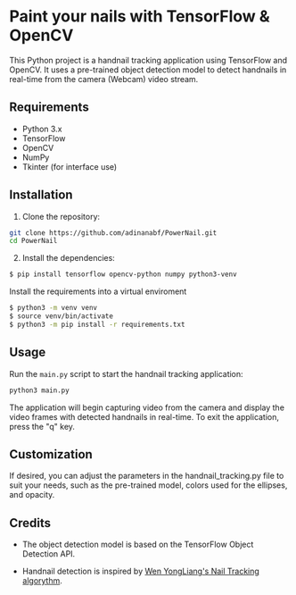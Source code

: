 # Paint your nails with TensorFlow & OpenCV

This Python project is a handnail tracking application using TensorFlow and OpenCV. It uses a pre-trained object detection model to detect handnails in real-time from the camera (Webcam) video stream.

<!-- ![Demo](demo.gif) -->

## Requirements

- Python 3.x
- TensorFlow
- OpenCV
- NumPy
- Tkinter (for interface use)

## Installation

1. Clone the repository:

```bash
git clone https://github.com/adinanabf/PowerNail.git
cd PowerNail
```

2. Install the dependencies:

```bash
$ pip install tensorflow opencv-python numpy python3-venv
```

Install the requirements into a virtual enviroment

```bash
$ python3 -m venv venv
$ source venv/bin/activate
$ python3 -m pip install -r requirements.txt
```

## Usage

Run the `main.py` script to start the handnail tracking application:

```bash
python3 main.py
```

The application will begin capturing video from the camera and display the video frames with detected handnails in real-time. To exit the application, press the "q" key.

## Customization

If desired, you can adjust the parameters in the handnail_tracking.py file to suit your needs, such as the pre-trained model, colors used for the ellipses, and opacity.

## Credits

- The object detection model is based on the TensorFlow Object Detection API.

- Handnail detection is inspired by [Wen YongLiang's Nail Tracking algorythm](https://github.com/toddwyl/nailtracking).
